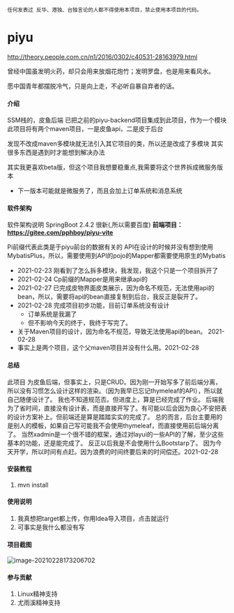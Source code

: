 `任何发表过 反华、港独、台独言论的人都不得使用本项目，禁止使用本项目的代码。`
# piyu

http://theory.people.com.cn/n1/2016/0302/c40531-28163979.html

曾经中国虽发明火药，却只会用来放烟花炮竹；发明罗盘，也是用来看风水。

愿中国青年都摆脱冷气，只是向上走，不必听自暴自弃者的话。



#### 介绍
SSM栈的，皮鱼后端
已把之前的piyu-backend项目集成到此项目，作为一个模块
此项目将有两个maven项目，一是皮鱼api，二是皮于后台

发现不改成maven多模块就无法引入其它项目的类，所以还是改成了多模块
其实很多东西是遇到时才能想到解决办法

其实我更喜欢beta版，但这个项目我想要稳重点,我需要将这个世界拆成微服务版本

* 下一版本可能就是微服务了，而且会加上订单系统和消息系统

#### 软件架构
软件架构说明
SpringBoot 2.4.2 很新(,所以需要百度)
**前端项目：https://gitee.com/pphboy/piyu-vite**

Pi前缀代表此类是于piyu前台的数据有关的
API在设计的时候并没有想到使用MybatisPlus，所以，需要使用到API的pojo的Mapper都需要使用原生的Mybatis

* 2021-02-23 刚看到了怎么拆多模块，我发现，我这个只是一个项目拆开了
* 2021-02-24 Cp前缀的Mapper是用来继承api的
* 2021-02-27 已完成皮物界面皮类展示，因为命名不规范，无法使用api的bean，所以，需要将api的bean直接复制到后台，我反正是裂开了。
* 2021-02-28 完成项目初步功能，目前订单系统没有设计
    * 订单系统是我漏了
    * 但不影响今天的终于，我终于写完了。
* 关于Maven项目的设计，因为命名不规范，导致无法使用api的bean。 2021-02-28
* 事实上是两个项目，这个父maven项目并没有什么用。2021-02-28
#### 总结
此项目 为皮鱼后端，但事实上，只是CRUD。因为刚一开始写多了前后端分离，所以没有习惯怎么设计这样的渲染。（因为我早已忘记thymeleaf的API），所以就自己随便设计了。
我也不知道规范否。但进度上，算是已经完成了作业。
后端我为了省时间，直接没有设计表，而是直接开写了。有可能以后会因为良心不安把表的设计方案补上。但前端还是算是踏踏实实的完成了。
总的而言，后台主要用的是别人的模板，如果自己写可能我不会使用thymeleaf，而直接使用前后端分离了。
当然xadmin是一个很不错的框架，通过对layui的一些API的了解，至少这些基本的功能，还是能完成了。
反正以后我是不会使用什么Bootstarp了。
因为今天开学，所以时间有点赶。因为浪费的时间终要后来的时间偿还。2021-02-28

#### 安装教程

1. mvn install

#### 使用说明

1.  我真想把target都上传，你用Idea导入项目，点击就运行
2.  可事实是我什么都没有写

#### 项目截图

![image-20210228173206702](https://gitee.com/imgsbed/images/raw/master/img/image-20210228173206702.png)

#### 参与贡献

1. Linux精神支持
2. 尤雨溪精神支持
